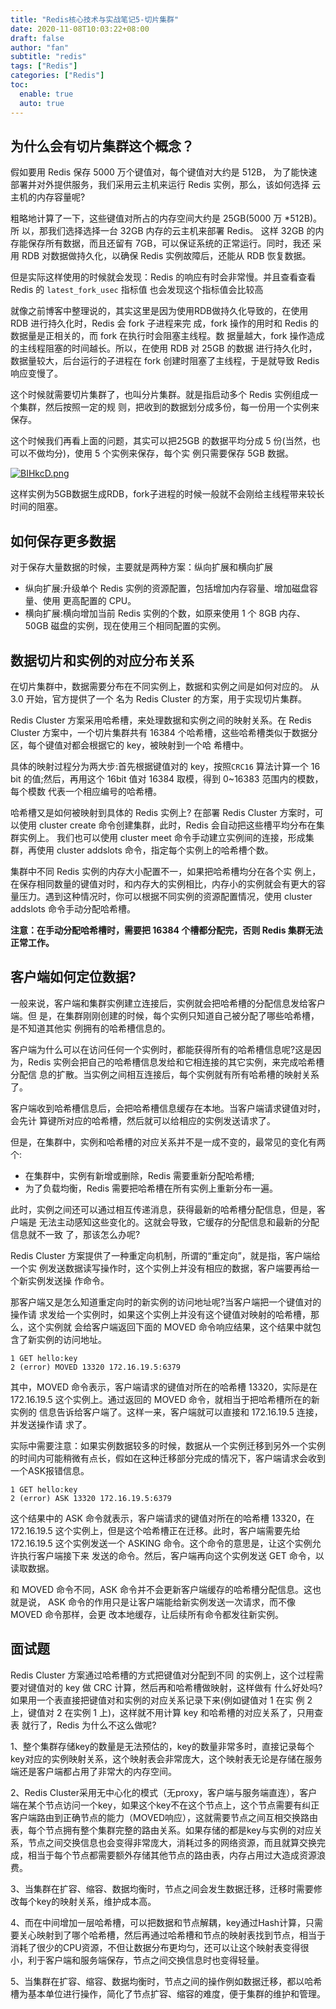 ```yaml
---
title: "Redis核心技术与实战笔记5-切片集群"
date: 2020-11-08T10:03:22+08:00
draft: false
author: "fan"
subtitle: "redis"
tags: ["Redis"]
categories: ["Redis"]
toc:
  enable: true
  auto: true
---
```


## 为什么会有切片集群这个概念？

假如要用 Redis 保存 5000 万个键值对，每个键值对大约是 512B， 为了能快速部署并对外提供服务，我们采用云主机来运行 Redis 实例，那么，该如何选择 云主机的内存容量呢?

粗略地计算了一下，这些键值对所占的内存空间大约是 25GB(5000 万 *512B)。所 以，那我们选择选择一台 32GB 内存的云主机来部署 Redis。 这样
 32GB 的内存能保存所有数据，而且还留有 7GB，可以保证系统的正常运行。同时，我还 采用 RDB 对数据做持久化，以确保 Redis 实例故障后，还能从 RDB 恢复数据。

 但是实际这样使用的时候就会发现：Redis 的响应有时会非常慢。并且查看查看 Redis 的 `latest_fork_usec` 指标值 也会发现这个指标值会比较高

 就像之前博客中整理说的，其实这里是因为使用RDB做持久化导致的，在使用 RDB 进行持久化时，Redis 会 fork 子进程来完 成，fork 操作的用时和 Redis 的数据量是正相关的，而 fork 在执行时会阻塞主线程。数 据量越大，fork 操作造成的主线程阻塞的时间越长。所以，在使用 RDB 对 25GB 的数据 进行持久化时，数据量较大，后台运行的子进程在 fork 创建时阻塞了主线程，于是就导致 Redis 响应变慢了。


 这个时候就需要切片集群了，也叫分片集群。就是指启动多个 Redis 实例组成一个集群，然后按照一定的规 则，把收到的数据划分成多份，每一份用一个实例来保存。

 这个时候我们再看上面的问题，其实可以把25GB 的数据平均分成 5 份(当然，也可以不做均分)，使用 5 个实例来保存，每个实 例只需要保存 5GB 数据。

 [![BIHkcD.png](https://s1.ax1x.com/2020/11/08/BIHkcD.png)](https://imgchr.com/i/BIHkcD)

这样实例为5GB数据生成RDB，fork子进程的时候一般就不会刚给主线程带来较长时间的阻塞。

## 如何保存更多数据

对于保存大量数据的时候，主要就是两种方案：纵向扩展和横向扩展

- 纵向扩展:升级单个 Redis 实例的资源配置，包括增加内存容量、增加磁盘容量、使用 更高配置的 CPU。
- 横向扩展:横向增加当前 Redis 实例的个数，如原来使用 1 个 8GB 内存、 50GB 磁盘的实例，现在使用三个相同配置的实例。

## 数据切片和实例的对应分布关系
在切片集群中，数据需要分布在不同实例上，数据和实例之间是如何对应的。
从 3.0 开始，官方提供了一个 名为 Redis Cluster 的方案，用于实现切片集群。

Redis Cluster 方案采用哈希槽，来处理数据和实例之间的映射关系。在 Redis Cluster 方案中，一个切片集群共有 16384 个哈希槽，这些哈希槽类似于数据分区，每个键值对都会根据它的 key，被映射到一个哈 希槽中。

具体的映射过程分为两大步:首先根据键值对的 key，按照`CRC16` 算法计算一个 16 bit 的值;然后，再用这个 16bit 值对 16384 取模，得到 0~16383 范围内的模数，每个模数
代表一个相应编号的哈希槽。

哈希槽又是如何被映射到具体的 Redis 实例上?
在部署 Redis Cluster 方案时，可以使用 cluster create 命令创建集群，此时，Redis 会自动把这些槽平均分布在集群实例上。
我们也可以使用 cluster meet 命令手动建立实例间的连接，形成集群，再使用 cluster addslots 命令，指定每个实例上的哈希槽个数。

集群中不同 Redis 实例的内存大小配置不一，如果把哈希槽均分在各个实 例上，在保存相同数量的键值对时，和内存大的实例相比，内存小的实例就会有更大的容 量压力。遇到这种情况时，你可以根据不同实例的资源配置情况，使用 cluster addslots 命令手动分配哈希槽。


**注意：在手动分配哈希槽时，需要把 16384 个槽都分配完，否则 Redis 集群无法正常工作。**


## 客户端如何定位数据?

一般来说，客户端和集群实例建立连接后，实例就会把哈希槽的分配信息发给客户端。但 是，在集群刚刚创建的时候，每个实例只知道自己被分配了哪些哈希槽，是不知道其他实 例拥有的哈希槽信息的。

客户端为什么可以在访问任何一个实例时，都能获得所有的哈希槽信息呢?这是因 为，Redis 实例会把自己的哈希槽信息发给和它相连接的其它实例，来完成哈希槽分配信 息的扩散。当实例之间相互连接后，每个实例就有所有哈希槽的映射关系了。


客户端收到哈希槽信息后，会把哈希槽信息缓存在本地。当客户端请求键值对时，会先计 算键所对应的哈希槽，然后就可以给相应的实例发送请求了。

但是，在集群中，实例和哈希槽的对应关系并不是一成不变的，最常见的变化有两个:

- 在集群中，实例有新增或删除，Redis 需要重新分配哈希槽; 
- 为了负载均衡，Redis 需要把哈希槽在所有实例上重新分布一遍。

此时，实例之间还可以通过相互传递消息，获得最新的哈希槽分配信息，但是，客户端是 无法主动感知这些变化的。这就会导致，它缓存的分配信息和最新的分配信息就不一致 了，那该怎么办呢?

Redis Cluster 方案提供了一种重定向机制，所谓的“重定向”，就是指，客户端给一个实 例发送数据读写操作时，这个实例上并没有相应的数据，客户端要再给一个新实例发送操 作命令。

那客户端又是怎么知道重定向时的新实例的访问地址呢?当客户端把一个键值对的操作请 求发给一个实例时，如果这个实例上并没有这个键值对映射的哈希槽，那么，这个实例就 会给客户端返回下面的 MOVED 命令响应结果，这个结果中就包含了新实例的访问地址。
```
1 GET hello:key
2 (error) MOVED 13320 172.16.19.5:6379
```
其中，MOVED 命令表示，客户端请求的键值对所在的哈希槽 13320，实际是在 172.16.19.5 这个实例上。通过返回的 MOVED 命令，就相当于把哈希槽所在的新实例的 信息告诉给客户端了。这样一来，客户端就可以直接和 172.16.19.5 连接，并发送操作请 求了。

实际中需要注意：如果实例数据较多的时候，数据从一个实例迁移到另外一个实例的时间内可能稍微有点长，假如在这种迁移部分完成的情况下，客户端请求会收到一个ASK报错信息。

```
1 GET hello:key
2 (error) ASK 13320 172.16.19.5:6379
```

这个结果中的 ASK 命令就表示，客户端请求的键值对所在的哈希槽 13320，在 172.16.19.5 这个实例上，但是这个哈希槽正在迁移。此时，客户端需要先给 172.16.19.5 这个实例发送一个 ASKING 命令。这个命令的意思是，让这个实例允许执行客户端接下来 发送的命令。然后，客户端再向这个实例发送 GET 命令，以读取数据。

和 MOVED 命令不同，ASK 命令并不会更新客户端缓存的哈希槽分配信息。这也就是说， ASK 命令的作用只是让客户端能给新实例发送一次请求，而不像 MOVED 命令那样，会更 改本地缓存，让后续所有命令都发往新实例。


## 面试题

Redis Cluster 方案通过哈希槽的方式把键值对分配到不同 的实例上，这个过程需要对键值对的 key 做 CRC 计算，然后再和哈希槽做映射，这样做有 什么好处吗?如果用一个表直接把键值对和实例的对应关系记录下来(例如键值对 1 在实 例 2 上，键值对 2 在实例 1 上)，这样就不用计算 key 和哈希槽的对应关系了，只用查表 就行了，Redis 为什么不这么做呢?

1、整个集群存储key的数量是无法预估的，key的数量非常多时，直接记录每个key对应的实例映射关系，这个映射表会非常庞大，这个映射表无论是存储在服务端还是客户端都占用了非常大的内存空间。

2、Redis Cluster采用无中心化的模式（无proxy，客户端与服务端直连），客户端在某个节点访问一个key，如果这个key不在这个节点上，这个节点需要有纠正客户端路由到正确节点的能力（MOVED响应），这就需要节点之间互相交换路由表，每个节点拥有整个集群完整的路由关系。如果存储的都是key与实例的对应关系，节点之间交换信息也会变得非常庞大，消耗过多的网络资源，而且就算交换完成，相当于每个节点都需要额外存储其他节点的路由表，内存占用过大造成资源浪费。

3、当集群在扩容、缩容、数据均衡时，节点之间会发生数据迁移，迁移时需要修改每个key的映射关系，维护成本高。

4、而在中间增加一层哈希槽，可以把数据和节点解耦，key通过Hash计算，只需要关心映射到了哪个哈希槽，然后再通过哈希槽和节点的映射表找到节点，相当于消耗了很少的CPU资源，不但让数据分布更均匀，还可以让这个映射表变得很小，利于客户端和服务端保存，节点之间交换信息时也变得轻量。

5、当集群在扩容、缩容、数据均衡时，节点之间的操作例如数据迁移，都以哈希槽为基本单位进行操作，简化了节点扩容、缩容的难度，便于集群的维护和管理。